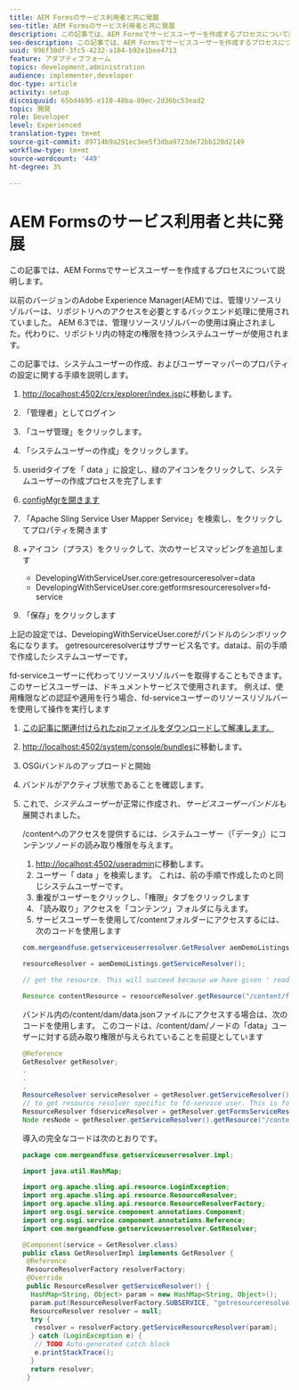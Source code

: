 ```yaml
---
title: AEM Formsのサービス利用者と共に発展
seo-title: AEM Formsのサービス利用者と共に発展
description: この記事では、AEM Formsでサービスユーザーを作成するプロセスについて説明します。
seo-description: この記事では、AEM Formsでサービスユーザーを作成するプロセスについて説明します。
uuid: 996f30df-3fc5-4232-a104-b92e1bee4713
feature: アダプティブフォーム
topics: development,administration
audience: implementer,developer
doc-type: article
activity: setup
discoiquuid: 65bd4695-e110-48ba-80ec-2d36bc53ead2
topic: 開発
role: Developer
level: Experienced
translation-type: tm+mt
source-git-commit: d9714b9a291ec3ee5f3dba9723de72bb120d2149
workflow-type: tm+mt
source-wordcount: '449'
ht-degree: 3%

---
```



# AEM Formsのサービス利用者と共に発展

この記事では、AEM Formsでサービスユーザーを作成するプロセスについて説明します。

以前のバージョンのAdobe Experience Manager(AEM)では、管理リソースリゾルバーは、リポジトリへのアクセスを必要とするバックエンド処理に使用されていました。 AEM 6.3では、管理リソースリゾルバーの使用は廃止されました。代わりに、リポジトリ内の特定の権限を持つシステムユーザーが使用されます。

この記事では、システムユーザーの作成、およびユーザーマッパーのプロパティの設定に関する手順を説明します。

1. [http://localhost:4502/crx/explorer/index.jsp](http://localhost:4502/crx/explorer/index.jsp)に移動します。
1. 「管理者」としてログイン
1. 「ユーザ管理」をクリックします。
1. 「システムユーザーの作成」をクリックします。
1. useridタイプを「 data 」に設定し、緑のアイコンをクリックして、システムユーザーの作成プロセスを完了します
1. [configMgrを開きます](http://localhost:4502/system/console/configMgr)
1. 「Apache Sling Service User Mapper Service」を検索し、をクリックしてプロパティを開きます
1. *+*&#x200B;アイコン（プラス）をクリックして、次のサービスマッピングを追加します

   * DevelopingWithServiceUser.core:getresourceresolver=data
   * DevelopingWithServiceUser.core:getformsresourceresolver=fd-service

1. 「保存」をクリックします

上記の設定では、DevelopingWithServiceUser.coreがバンドルのシンボリック名になります。 getresourceresolverはサブサービス名です。dataは、前の手順で作成したシステムユーザーです。

fd-serviceユーザーに代わってリソースリゾルバーを取得することもできます。 このサービスユーザーは、ドキュメントサービスで使用されます。 例えば、使用権限などの認証や適用を行う場合、fd-serviceユーザーのリソースリゾルバーを使用して操作を実行します

1. [この記事に関連付けられたzipファイルをダウンロードして解凍します。](assets/developingwithserviceuser.zip)
1. [http://localhost:4502/system/console/bundles](http://localhost:4502/system/console/bundles)に移動します。
1. OSGiバンドルのアップロードと開始
1. バンドルがアクティブ状態であることを確認します。
1. これで、*システムユーザー*&#x200B;が正常に作成され、*サービスユーザーバンドル*&#x200B;も展開されました。

   /contentへのアクセスを提供するには、システムユーザー（「データ」）にコンテンツノードの読み取り権限を与えます。

   1. [http://localhost:4502/useradmin](http://localhost:4502/useradmin)に移動します。
   1. ユーザー「 data 」を検索します。 これは、前の手順で作成したのと同じシステムユーザーです。
   1. 重複がユーザーをクリックし、「権限」タブをクリックします
   1. 「読み取り」アクセスを「コンテンツ」フォルダに与えます。
   1. サービスユーザーを使用して/contentフォルダーにアクセスするには、次のコードを使用します

   ```java
   com.mergeandfuse.getserviceuserresolver.GetResolver aemDemoListings = sling.getService(com.mergeandfuse.getserviceuserresolver.GetResolver.class);
   
   resourceResolver = aemDemoListings.getServiceResolver();
   
   // get the resource. This will succeed because we have given ' read ' access to the content node
   
   Resource contentResource = resourceResolver.getResource("/content/forms/af/sandbox/abc.pdf");
   ```

   バンドル内の/content/dam/data.jsonファイルにアクセスする場合は、次のコードを使用します。 このコードは、/content/dam/ノードの「data」ユーザーに対する読み取り権限が与えられていることを前提としています

   ```java
   @Reference
   GetResolver getResolver;
   .
   .
   .
   ResourceResolver serviceResolver = getResolver.getServiceResolver();
   // to get resource resolver specific to fd-service user. This is for Document Services
   ResourceResolver fdserviceResolver = getResolver.getFormsServiceResolver();
   Node resNode = getResolver.getServiceResolver().getResource("/content/dam/data.json").adaptTo(Node.class);
   ```

   導入の完全なコードは次のとおりです。

   ```java
   package com.mergeandfuse.getserviceuserresolver.impl;
   
   import java.util.HashMap;
   
   import org.apache.sling.api.resource.LoginException;
   import org.apache.sling.api.resource.ResourceResolver;
   import org.apache.sling.api.resource.ResourceResolverFactory;
   import org.osgi.service.component.annotations.Component;
   import org.osgi.service.component.annotations.Reference;
   import com.mergeandfuse.getserviceuserresolver.GetResolver;
   
   @Component(service = GetResolver.class)
   public class GetResolverImpl implements GetResolver {
    @Reference
    ResourceResolverFactory resolverFactory;
    @Override
    public ResourceResolver getServiceResolver() {
     HashMap<String, Object> param = new HashMap<String, Object>();
     param.put(ResourceResolverFactory.SUBSERVICE, "getresourceresolver");
     ResourceResolver resolver = null;
     try {
      resolver = resolverFactory.getServiceResourceResolver(param);
     } catch (LoginException e) {
      // TODO Auto-generated catch block
      e.printStackTrace();
     }
     return resolver;
    }
   ```


